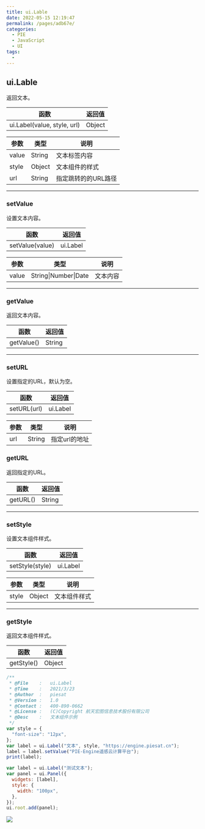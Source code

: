 ```yaml
---
title: ui.Lable
date: 2022-05-15 12:19:47
permalink: /pages/adb67e/
categories:
  - PIE
  - JavaScript
  - UI
tags:
  - 
---
```

## ui.Lable

返回文本。

| 函数                        | 返回值 |
| --------------------------- | ------ |
| ui.Label(value, style, url) | Object |

| 参数  | 类型   | 说明                |
| ----- | ------ | ------------------- |
| value | String | 文本标签内容        |
| style | Object | 文本组件的样式      |
| url   | String | 指定跳转的的URL路径 |

------

### setValue

设置文本内容。

| 函数            | 返回值   |
| --------------- | -------- |
| setValue(value) | ui.Label |

| 参数  | 类型                 | 说明     |
| ----- | -------------------- | -------- |
| value | String\|Number\|Date | 文本内容 |

------

### getValue

返回文本内容。

| 函数       | 返回值 |
| ---------- | ------ |
| getValue() | String |

------

### setURL

设置指定的URL，默认为空。

| 函数        | 返回值   |
| ----------- | -------- |
| setURL(url) | ui.Label |

| 参数 | 类型   | 说明          |
| ---- | ------ | ------------- |
| url  | String | 指定url的地址 |

### getURL

返回指定的URL。

| 函数     | 返回值 |
| -------- | ------ |
| getURL() | String |

------

### setStyle

设置文本组件样式。

| 函数            | 返回值   |
| --------------- | -------- |
| setStyle(style) | ui.Label |

| 参数  | 类型   | 说明         |
| ----- | ------ | ------------ |
| style | Object | 文本组件样式 |

------

### getStyle

返回文本组件样式。

| 函数       | 返回值 |
| ---------- | ------ |
| getStyle() | Object |

```javascript
/**
 * @File    :   ui.Label
 * @Time    :   2021/3/23
 * @Author  :   piesat
 * @Version :   1.0
 * @Contact :   400-890-0662
 * @License :   (C)Copyright 航天宏图信息技术股份有限公司
 * @Desc    :   文本组件示例
 */
var style = {
  "font-size": "12px",
};
var label = ui.Label("文本", style, "https://engine.piesat.cn");
label = label.setValue("PIE-Engine遥感云计算平台");
print(label);

var label = ui.Label("测试文本");
var panel = ui.Panel({
  widgets: [label],
  style: {
    width: "100px",
  },
});
ui.root.add(panel);
```

![](http://pics.landcover100.com/pics/20222215/62807f8c3a618.png)